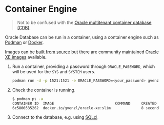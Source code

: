 # Container Engine

> Not to be confused with the [Oracle multitenant container database (CDB)](https://www.oracle.com/uk/database/container-database/).

Oracle Database can be run in a container, using a container engine such as [Podman](https://docs.podman.io) or [Docker](https://www.docker.com).

Images can be [built from source](https://github.com/oracle/docker-images) but there are community maintained [Oracle XE images](https://github.com/gvenzl/oci-oracle-xe) available.

1. Run a container, providing a password through `ORACLE_PASSWORD`, which will be used for the `SYS` and `SYSTEM` users.

   ```sh
   podman run -d -p 1521:1521 -e ORACLE_PASSWORD=<your_password> gvenzl/oracle-xe:slim
   ```

1. Check the container is running.

   ```sh
   $ podman ps -a                                                             
   CONTAINER ID  IMAGE                            COMMAND     CREATED        STATUS            PORTS                   NAMES
   6c5800535262  docker.io/gvenzl/oracle-xe:slim              8 seconds ago  Up 8 seconds ago  0.0.0.0:1521->1521/tcp  pensive_khorana
   ```

1. Connect to the database, e.g. using [SQLcl](../sqlcl.md).

